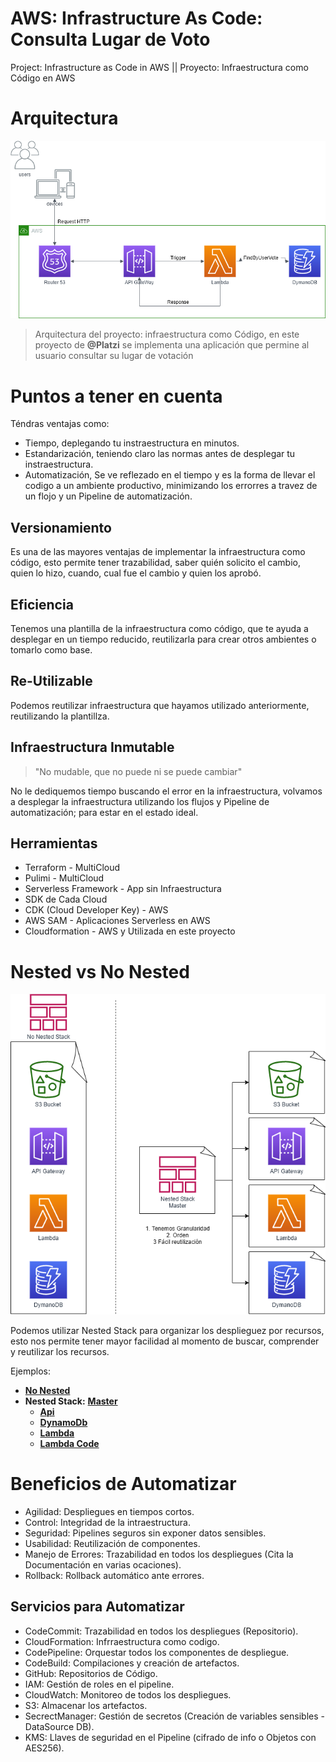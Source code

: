 # **AWS: Infrastructure As Code: Consulta Lugar de Voto**
Project: Infrastructure as Code in AWS || Proyecto: Infraestructura como Código en AWS

# **Arquitectura**

![Archi](Architecture/Arquitectura.png)

> Arquitectura del proyecto: infraestructura como Código, en este proyecto de **@Platzi** se implementa una aplicación que permine al usuario consultar su lugar de votación

# **Puntos a tener en cuenta**
Téndras ventajas como:
- Tiempo, deplegando tu instraestructura en minutos.
- Estandarización, teniendo claro las normas antes de desplegar tu instraestructura.
- Automatización, Se ve reflezado en el tiempo y es la forma de llevar el codigo a un ambiente productivo, minimizando los errorres a travez de un flojo y un Pipeline de automatización.

## **Versionamiento**
Es una de las mayores ventajas de implementar la infraestructura como código, esto permite tener trazabilidad, saber quién solicito el cambio, quien lo hizo, cuando, cual fue el cambio y quien los aprobó.

## **Eficiencia**
Tenemos una plantilla de la infraestructura como código, que te ayuda a desplegar en un tiempo reducido, reutilizarla para crear otros ambientes o tomarlo como base.

## **Re-Utilizable**
Podemos reutilizar infraestructura que hayamos utilizado anteriormente, reutilizando la plantillza.

## **Infraestructura Inmutable**
>"No mudable, que no puede ni se puede cambiar"

No le dediquemos tiempo buscando el error en la infraestructura, volvamos a desplegar la infraestructura utilizando los flujos y Pipeline de automatización; para estar en el estado ideal.

## **Herramientas**
- Terraform - MultiCloud
- Pulimi - MultiCloud
- Serverless Framework - App sin Infraestructura
- SDK de Cada Cloud
- CDK (Cloud Developer Key) - AWS
- AWS SAM - Aplicaciones Serverless en AWS
- Cloudformation - AWS y Utilizada en este proyecto

# **Nested vs No Nested**

![Nested](Architecture/Nested.png)

Podemos utilizar Nested Stack para organizar los desplieguez por recursos, esto nos permite tener mayor facilidad al momento de buscar, comprender y reutilizar los recursos.

Ejemplos:

- [**No Nested**](Nested%20vs%20No%20Nested/non-nested/master.yml)
- **Nested Stack:** [**Master**](/Nested%20vs%20No%20Nested/nested/master.yml)
  - [**Api**](/Nested%20vs%20No%20Nested/nested/api.yml)
  - [**DynamoDb**](/Nested%20vs%20No%20Nested/nested/dynamo.yml)
  - [**Lambda**](/Nested%20vs%20No%20Nested/nested/lambda.yml)
  - [**Lambda Code**](/Nested%20vs%20No%20Nested/nested/lambda-code/lambda_function.py)

# **Beneficios de Automatizar**
- Agilidad: Despliegues en tiempos cortos.
- Control: Integridad de la intraestructura.
- Seguridad: Pipelines seguros sin exponer datos sensibles.
- Usabilidad: Reutilización de componentes.
- Manejo de Errores: Trazabilidad en todos los despliegues (Cita la Documentación en varias ocaciones).
- Rollback: Rollback automático ante errores.

## **Servicios para Automatizar**

- CodeCommit: Trazabilidad en todos los despliegues (Repositorio).
- CloudFormation: Infrraestructura como codigo.
- CodePipeline: Orquestar todos los componentes de despliegue.
- CodeBuild: Compilaciones y creación de artefactos.
- GitHub: Repositorios de Código.
- IAM: Gestión de roles en el pipeline.
- CloudWatch: Monitoreo de todos los despliegues.
- S3: Almacenar los artefactos.
- SecrectManager: Gestión de secretos (Creación de variables sensibles - DataSource DB).
- KMS: Llaves de seguridad en el Pipeline (cifrado de info o Objetos con AES256).